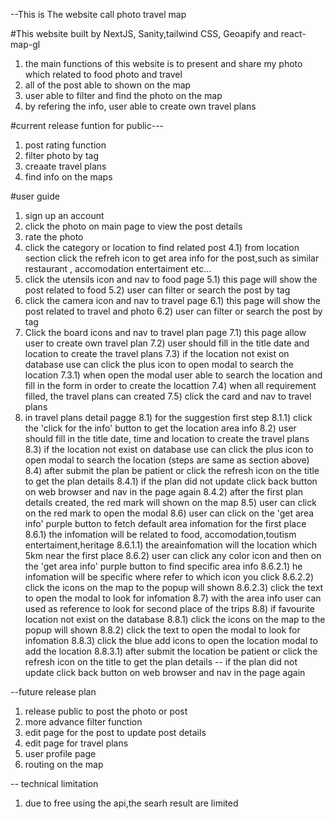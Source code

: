 --This is The website call photo travel map

#This website built by NextJS, Sanity,tailwind CSS, Geoapify and react-map-gl
1) the main functions of this website is to present and share my photo which related to food photo and travel
2) all of the post able to shown on the map
3) user able to filter and find the photo on the map
4) by refering the info, user able to create own travel plans

#current release funtion for public---
  1) post rating function
  2) filter photo by tag
  3) creaate travel plans
  4) find info on the maps

#user guide
  1) sign up an account
  2) click the photo on main page to view the post details
  3) rate the photo
  4) click the category or location to find related post
    4.1) from location section click the refreh icon to get area info for the post,such as similar restaurant , accomodation entertaiment etc...
  5) click the utensils icon and nav to food page
    5.1) this page will show the post related to food
    5.2) user can filter or search the post by tag
  6) click the camera icon and nav to travel page
    6.1) this page will show the post related to travel and photo
    6.2) user can filter or search the post by tag
  7) Click the board icons and nav to travel plan page
    7.1) this page allow user to create own travel plan
    7.2) user should fill in the title date and location to create the travel plans
    7.3) if the location not exist on database use can click the plus icon to open modal to search the location
        7.3.1) when open the modal user able to search the location and fill in the form in order to create the locattion
    7.4) when all requirement filled, the travel plans can created
    7.5) click the card and nav to travel plans
 8) in travel plans detail pagge
  8.1) for the suggestion first step
      8.1.1) click the 'click for the info' button to get the location area info
  8.2) user should fill in the title date, time and location to create the travel plans
  8.3) if the location not exist on database use can click the plus icon to open modal to search the location (steps are same as section above)
  8.4) after submit the plan be patient or click the refresh icon on the title to get the plan details
      8.4.1) if the plan did not update click back button on web browser and nav in the page again
      8.4.2) after the first plan details created, the red mark will shown on the map
  8.5) user can click on the red mark to open the modal
  8.6) user can click on the 'get area info' purple button to fetch default area infomation for the first place
     8.6.1) the infomation will be related to food, accomodation,toutism entertaiment,heritage
          8.6.1.1) the areainfomation will the location which 5km near the first place
     8.6.2) user can click any  color icon and then on the 'get area info' purple button to find specific area info
          8.6.2.1) he infomation will be specific where refer to which icon you click
          8.6.2.2) click the icons on the map to the popup will shown
          8.6.2.3) click the text to open the modal to look for infomation
  8.7) with the area info user can used as reference to look for second place of the trips
  8.8) if favourite location not exist on the database
      8.8.1) click the icons on the map to the popup will shown
      8.8.2) click the text to open the modal to look for infomation
      8.8.3) click the blue add icons to open the location modal to add the location
          8.8.3.1) after submit the location be patient or click the refresh icon on the title to get the plan details
          -- if the plan did not update click back button on web browser and nav in the page again

--future release plan
 1) release public to post the photo or post
 2) more advance filter function
 3) edit page for the post to update post details
 4) edit page for travel plans
 5) user profile page
 6) routing on the map

  
  
-- technical limitation
1) due to free using the api,the searh result are limited
  
    
    

  

